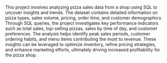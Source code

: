 This project involves analyzing pizza sales data from a shop using SQL to uncover insights and trends. The dataset contains detailed information on pizza types, sales volume, pricing, order time, and customer demographics. Through SQL queries, the project investigates key performance indicators such as total sales, top-selling pizzas, sales by time of day, and customer preferences. The analysis helps identify peak sales periods, customer ordering habits, and menu items contributing the most to revenue. These insights can be leveraged to optimize inventory, refine pricing strategies, and enhance marketing efforts, ultimately driving increased profitability for the pizza shop.
